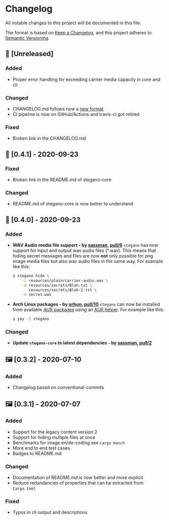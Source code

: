 # Changelog
All notable changes to this project will be documented in this file.

The format is based on [Keep a Changelog](https://keepachangelog.com/en/1.0.0/),
and this project adheres to [Semantic Versioning](https://semver.org/spec/v2.0.0.html).

## 🎯 [Unreleased]
### Added
- Proper error handling for exceeding carrier media capacity in core and cli

### Changed
- CHANGELOG.md follows now a [new format](https://keepachangelog.com/en/1.0.0/)
- CI pipeline is now on GitHub/Actions and travis-ci got retired

### Fixed
- Broken link in the CHANGELOG.md

## 🎼 [0.4.1] - 2020-09-23
### Fixed
- Broken link in the README.md of stegano-core

### Changed
- README.md of stegano-core is now better to understand

## 🎼 [0.4.0] - 2020-09-23
### Added
- **WAV Audio media file support - by [sassman], [pull/6]** 
    `stegano` has now support for input and output wav audio files (*.wav). This means that hiding secret messages and files are now **not** only possible for png image media files but also wav audio files in the same way. For example like this: 
    ```sh
    ❯ stegano hide \
        -i resources/plain/carrier-audio.wav \
        -d resources/secrets/Blah.txt \
           resources/secrets/Blah-2.txt \
        -o secret.wav
    ```
- **Arch Linux packages - by [orhun], [pull/10]**
    `stegano` can now be installed from available [AUR packages](https://aur.archlinux.org/packages/?O=0&SeB=b&K=stegano&outdated=&SB=n&SO=a&PP=50&do_Search=Go) using an [AUR helper](https://wiki.archlinux.org/index.php/AUR_helpers). For example like this:
    ```sh
    ❯ yay -S stegano
    ```

### Changed 
- **Update `stegano-core` to latest dependencies - by [sassman], [pull/2]**

[sassman]: https://github.com/sassman
[orhun]: https://github.com/orhun
[pull/6]: https://github.com/steganogram/stegano-rs/pull/6
[pull/10]: https://github.com/steganogram/stegano-rs/pull/10
[pull/2]: https://github.com/steganogram/stegano-rs/pull/2

## 🖼 [0.3.2] - 2020-07-10
### Added 
- Changelog based on conventional-commits

## 🖼 [0.3.1] - 2020-07-07
### Added
- Support for the legacy content version 2
- Support for hiding multiple files at once
- Benchmarks for image en/de-coding see `cargo bench`
- More end to end test cases
- Badges to README.md

### Changed
- Documentation of README.md is now better and more explicit
- Reduce redundancies of properties that can be extracted from `Cargo.toml`

### Fixed
- Typos in cli output and descriptions